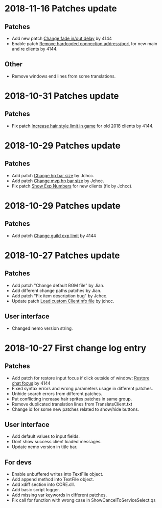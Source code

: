 # 2018-11-16 Patches update

## Patches

 - Add new patch [Change fade in/out delay](http://nemo.herc.ws/patches/ChangeFadeOutDelay#success-clients) by 4144
 - Enable patch [Remove hardcoded connection address/port](http://nemo.herc.ws/patches/RemoveHardcodedAddress/#success-clients) for new main and re clients by 4144.

## Other

 - Remove windows end lines from some translations.

# 2018-10-31 Patches update

## Patches

 - Fix patch [Increase hair style limit in game](http://nemo.herc.ws/patches/IncreaseHairSprites/#success-clients) for old 2018 clients by 4144.


# 2018-10-29 Patches update

## Patches

 - Add patch [Change hp bar size](http://nemo.herc.ws/patches/ChangeHealthBarSize/#success-clients) by Jchcc.
 - Add patch [Change mvp hp bar size](http://nemo.herc.ws/patches/ChangeMvpHealthBarSize/#success-clients) by Jchcc.
 - Fix patch [Show Exp Numbers](http://nemo.herc.ws/patches/ShowExpNumbers/#success-clients) for new clients (fix by Jchcc).


# 2018-10-29 Patches update

## Patches

 - Add patch [Change guild exp limit](http://nemo.herc.ws/patches/ChangeGuildExpLimit/#success-clients) by 4144

# 2018-10-27 Patches update

## Patches

 - Add patch "Change default BGM file" by Jian.
 - Add different change paths patches by Jian.
 - Add patch "Fix item description bug" by Jchcc.
 - Update patch [Load custom ClientInfo file](http://nemo.herc.ws/patches/LoadCustomClientInfo/#success-clients) by jchcc.

## User interface

 - Changed nemo version string.

# 2018-10-27 First change log entry

## Patches

 - Add patch for restore input focus if click outside of window: [Restore chat focus](http://nemo.herc.ws/patches/RestoreChatFocus/#success-clients) by 4144
 - Fixed syntax errors and wrong parameters usage in different patches.
 - Unhide search errors from different patches.
 - Put conflicting increase hair sprites patches in same group.
 - Remove duplicated translation lines from TranslateClient.txt
 - Change id for some new patches related to show/hide buttons.

## User interface

 - Add default values to input fields.
 - Dont show success client loaded messages.
 - Update nemo version in title bar.

## For devs

 - Enable unbuffered writes into TextFile object.
 - Add append method into TextFile object.
 - Add xdiff section into CORE.dll.
 - Add basic script logger.
 - Add missing var keywords in different patches.
 - Fix call for function with wrong case in ShowCancelToServiceSelect.qs

